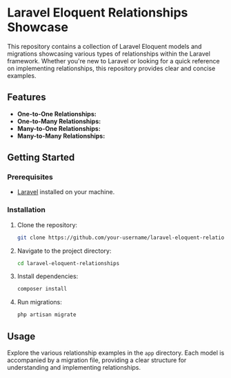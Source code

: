 # Laravel Eloquent Relationships Showcase

This repository contains a collection of Laravel Eloquent models and migrations showcasing various types of relationships within the Laravel framework. Whether you're new to Laravel or looking for a quick reference on implementing relationships, this repository provides clear and concise examples.

## Features

- **One-to-One Relationships:** 
- **One-to-Many Relationships:**
- **Many-to-One Relationships:**
- **Many-to-Many Relationships:** 

## Getting Started

### Prerequisites

- [Laravel](https://laravel.com/) installed on your machine.

### Installation

1. Clone the repository:

    ```bash
    git clone https://github.com/your-username/laravel-eloquent-relationships.git
    ```

2. Navigate to the project directory:

    ```bash
    cd laravel-eloquent-relationships
    ```

3. Install dependencies:

    ```bash
    composer install
    ```

4. Run migrations:

    ```bash
    php artisan migrate
    ```

## Usage

Explore the various relationship examples in the `app` directory. Each model is accompanied by a migration file, providing a clear structure for understanding and implementing relationships.

